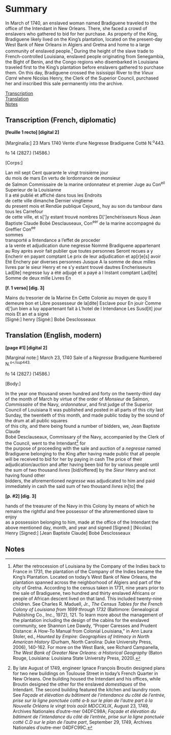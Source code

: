 # Summary
In March of 1740, an enslaved woman named Bradiguene traveled to the office of the Intendant in New Orleans. There, she faced a crowd of enslavers who gathered to bid for her purchase. As property of the King, Bradiguene likely lived on the King’s plantation, located on the present-day West Bank of New Orleans in Algiers and Gretna and home to a large community of enslaved people.[^i] During the height of the slave trade to French-controlled Louisiana, enslaved people originating from Senegambia, the Bight of Benin, and the Congo regions who disembarked in Louisiana traveled first to the King’s plantation before enslavers gathered to purchase them. On this day, Bradiguene crossed the ississippi River to the *Vieux Carré* where Nicolas Henry, the Clerk of the Superior Council, purchased her and inscribed this sale permanently into the archive. 

[Transcription](#transcription-(French,-diplomatic))  
[Translation](#translation-(English,-modern))  
[Notes](#notes) 

## Transcription (French, diplomatic)

**[feuille 1 recto] [digital 2]** 

[Marginalia:] 
23 Mars 1740 
Vente d’une 
Negresse 
Bradiguene 
Cotté 
N.<sup>o</sup>443. 

fo 14 
(2827.) 
(14586.) 

[Corps:] 

Lan mil sept Cent quarante le vingt troisième jour  
du mois de mars En vertu de lordonnance de monsieur  
de Salmon Commissaire de la marine ordonnateur 
et premier Juge au Con<sup>eil</sup> Superieur de la Louisianne  
Il a eté publié et affiché dans tous les Endroits  
de cette ville dimanche Dernier vingtieme  
du present mois et Rendüe publique Cejourd_ huy 
au son du tambour dans tous les Carrefour  
de cette ville, et s[‘]y estant trouvé nombres 
D[']enchérisseurs Nous Jean Baptiste Claude 
Bobé Desclauseaux, Con<sup>eer</sup> de la marine 
accompagné du Greffier Con<sup>ee</sup>  
sommes  
transporté a lIntendance a l’effet de proceder  
a la vente et adjudication dune negresse
Nommé Bradiguene appartenant au Roy 
après avoir fait publier que toutes personnes 
Seront recues a y Encherir en payant comptant 
Le prix de leur adjudication et ap[r]e[s] avoir 
Eté Enchery par diverses personnes Jusque 
A la somme de deux milles livres par le sieur 
Henry et ne s’y estant trouvé dautres 
Encherisseurs Lad[ite] negresse luy a été 
adjugé et a payé a l Instant comptant 
Lad[ite] Somme de deux mille Livres En  

**[f. 1 verso] [dig. 3]** 

Mains du tresorier de la Marine En Cette Colonie 
au moyen de quoy Il demeure bon et Libre 
possesseur de la[dite] Esclave pour En jouir 
Comme d[‘]un bien a luy appartenant fait à 
L’hotel de l Intendance Les Susd[it] jour mois 
Et an et a signé  
[Signé:] henry 
[Signé:] Bobé Desclosseaux 

## Translation (English, modern)

**[page #1] [digital 2]**

[Marginal note:] 
March 23, 1740 
Sale of a 
*Negresse* 
Bradiguene 
Numbered 
N.<sup>o</sup443. 

fo 14 
(2827.) 
(14586.) 

[Body:] 

In the year one thousand seven hundred and 
forty on the twenty-third day 
of the month of March by virtue of the order of 
*Monsieur* 
de Salmon, *Commissaire* of the Navy, 
*ordonnateur*, 
and first judge of the Superior Council of 
Louisiana 
It was published and posted in all parts 
of this city last Sunday, the twentieth 
of this month, and made public today 
by the sound of the drum at all public squares  
of this city, and there being found a number 
of bidders, we, Jean Baptiste Claude  
Bobé Desclauseaux, Commissary of the Navy, 
accompanied by the Clerk of the Council, 
went to the Intendant[^ii] for  
the purpose of proceeding 
with the sale and auction of a *negresse* 
named Bradiguene belonging to the King 
after having made public that all people 
will be received to bid for her by paying in 
cash 
The price of their adjudication/auction and 
after having 
been bid for by various people until 
the sum of two thousand *livres* [bid/offered] by 
the *Sieur* 
Henry and not having found other  
bidders, the aforementioned *negresse* was 
adjudicated to him and paid immediately in 
cash 
the said sum of two thousand *livres* in[to] the 

**[p. #2] [dig. 3]** 

hands of the treasurer of the Navy in this 
Colony 
by means of which he remains the rightful and 
free 
possessor of the aforementioned slave to enjoy  
as a possession belonging to him, made at 
the office of the Intendant the above mentioned 
day, month, 
and year and signed 
[Signed:] [Nicolas] Henry 
[Signed:] [Jean Baptiste Claude] Bobé 
Desclosseaux

## Notes

[^i]: After the retrocession of Louisiana by the Company of the Indies back to France in 1731, the plantation of the Company of the Indies became the King’s Plantation. Located on today’s West Bank of New Orleans, the plantation spanned across the neighborhood of Algiers and part of the city of Gretna. According to the census taken in 1731, nine years prior to the sale of Bradiguene, two hundred and thirty enslaved Africans or people of African descent lived on that land. This included twenty-nine children. See Charles R. Maduell, Jr., *The Census Tables for the French Colony of Louisiana from 1699 through 1732* (Baltimore: Genealogical Publishing Co., Inc., 1972), 121. To learn more about the management of the plantation including the design of the cabins for the enslaved community, see Shannon Lee Dawdy, “Proper Caresses and Prudent Distance: A How-To Manual from Colonial Louisiana,” in Ann Laura Stoler, ed., *Haunted by Empire: Geographies of Intimacy in North American History* (Durham, North Carolina: Duke University Press, 2006), 140-162. For more on the West Bank, see Richard Campanella, *The West Bank of Greater New Orleans: a Historical Geography* (Baton Rouge, Louisiana: Louisiana State University Press, 2020).

[^ii]: By late August of 1749, engineer Ignace François Broutin designed plans for two new buildings on Toulouse Street in today’s French Quarter in New Orleans. One building housed the Intendant and his offices, while Broutin designed the other for the enslaved *domestiques* of the Intendant. The second building featured the kitchen and laundry room. See *Façade et élévation du bâtiment de l’intendance du côté de l’entrée, prise sur la ligne ponctuée cotté a-b sur le plan de l’autre part à la Nouvelle Orléans le vingt trois août MDCCXLIX*, August 23, 1749, Archives Nationales d’outre-mer 04DFC98A; *Façade et élévation du bâtiment de l’intendance du côté de l’entrée, prise sur la ligne ponctuée cotté C.D sur le plan de l’autre part*, September 29, 1749, Archives Nationales d’outre-mer 04DFC99C.